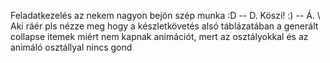 Feladatkezelés az nekem nagyon bejön szép munka :D -- D.
Köszi! :) -- Á.
\ Aki ráér pls nézze meg hogy a készletkövetés alsó táblázatában a generált collapse itemek miért nem kapnak animációt, mert az osztályokkal és az animáló osztállyal nincs gond 